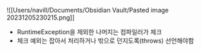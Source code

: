 ![[Users/navill/Documents/Obsidian Vault/Pasted image 20231205230215.png]]

- RuntimeException을 제외한 나머지는 컴파일러가 체크
- 체크 예외는 잡아서 처리하거나 밖으로 던지도록(throws) 선언해야함